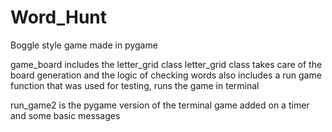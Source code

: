 # Word_Hunt
Boggle style game made in pygame

game_board includes the letter_grid class
letter_grid class takes care of the board generation and the logic of checking words
also includes a run game function that was used for testing, runs the game in terminal

run_game2 is the pygame version of the terminal game
added on a timer and some basic messages
